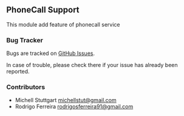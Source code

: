 ## PhoneCall Support

This module add feature of phonecall service

### Bug Tracker

Bugs are tracked on [GitHub Issues](https://github.com/multidadosti-erp/multidadosti-addons/issues).

In case of trouble, please check there if your issue has already been reported.

### Contributors

* Michell Stuttgart <michellstut@gmail.com>
* Rodrigo Ferreira <rodrigosferreira91@gmail.com>
